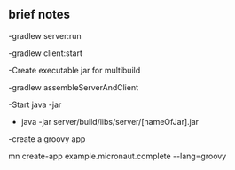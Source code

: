 ## brief notes
-gradlew server:run 

-gradlew client:start 

-Create executable jar for multibuild 

-gradlew assembleServerAndClient 

-Start java -jar 

- java -jar server/build/libs/server/[nameOfJar].jar 

 

-create a groovy app 

mn create-app example.micronaut.complete --lang=groovy 

 
